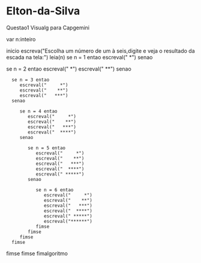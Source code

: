 # Elton-da-Silva
Questao1 Visualg para Capgemini


var
n:inteiro

inicio
escreva("Escolha um número de um à seis,digite e veja o resultado da escada na tela:")
leia(n)
se n = 1 entao
   escreval("     *")
senao

   se n = 2 entao
      escreval("     *")
      escreval("    **")
   senao

      se n = 3 entao
         escreval("     *")
         escreval("    **")
         escreval("   ***")
      senao

         se n = 4 entao
            escreval("     *")
            escreval("    **")
            escreval("   ***")
            escreval("  ****")
         senao

            se n = 5 entao
               escreval("     *")
               escreval("    **")
               escreval("   ***")
               escreval("  ****")
               escreval(" *****")
            senao

               se n = 6 entao
                  escreval("     *")
                  escreval("    **")
                  escreval("   ***")
                  escreval("  ****")
                  escreval(" *****")
                  escreval("******")
               fimse
            fimse
         fimse
      fimse
   fimse
fimse
fimalgoritmo


